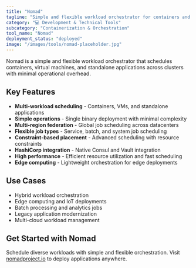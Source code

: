 ```yaml
---
title: "Nomad"
tagline: "Simple and flexible workload orchestrator for containers and applications"
category: "💻 Development & Technical Tools"
subcategory: "Containerization & Orchestration"
tool_name: "Nomad"
deployment_status: "deployed"
image: "/images/tools/nomad-placeholder.jpg"
---
```

Nomad is a simple and flexible workload orchestrator that schedules containers, virtual machines, and standalone applications across clusters with minimal operational overhead.

## Key Features

- **Multi-workload scheduling** - Containers, VMs, and standalone applications
- **Simple operations** - Single binary deployment with minimal complexity
- **Multi-region federation** - Global job scheduling across datacenters
- **Flexible job types** - Service, batch, and system job scheduling
- **Constraint-based placement** - Advanced scheduling with resource constraints
- **HashiCorp integration** - Native Consul and Vault integration
- **High performance** - Efficient resource utilization and fast scheduling
- **Edge computing** - Lightweight orchestration for edge deployments

## Use Cases

- Hybrid workload orchestration
- Edge computing and IoT deployments
- Batch processing and analytics jobs
- Legacy application modernization
- Multi-cloud workload management

## Get Started with Nomad

Schedule diverse workloads with simple and flexible orchestration. Visit [nomadproject.io](https://www.nomadproject.io) to deploy applications anywhere.
